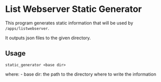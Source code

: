 # List Webserver Static Generator

This program generates static information that will be used by `/apps/listwebserver`.

It outputs json files to the given directory.

## Usage
`static_generator <base dir>`

where:
    - base dir: the path to the directory where to write the information